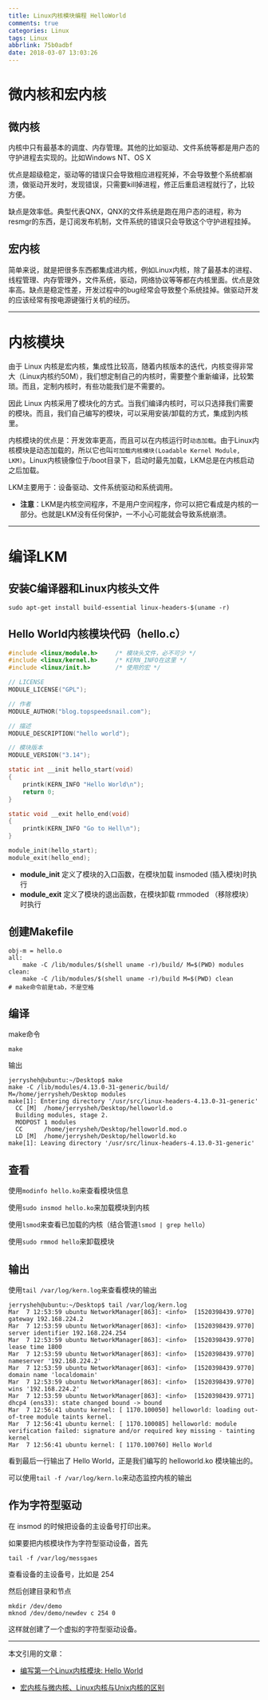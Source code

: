 ```yaml
---
title: Linux内核模块编程 HelloWorld
comments: true
categories: Linux
tags: Linux
abbrlink: 75b0adbf
date: 2018-03-07 13:03:26
---
```


# 微内核和宏内核

## 微内核

内核中只有最基本的调度、内存管理。其他的比如驱动、文件系统等都是用户态的守护进程去实现的。比如Windows NT、OS X

优点是超级稳定，驱动等的错误只会导致相应进程死掉，不会导致整个系统都崩溃，做驱动开发时，发现错误，只需要kill掉进程，修正后重启进程就行了，比较方便。

缺点是效率低。典型代表QNX，QNX的文件系统是跑在用户态的进程，称为resmgr的东西，是订阅发布机制，文件系统的错误只会导致这个守护进程挂掉。

## 宏内核

简单来说，就是把很多东西都集成进内核，例如Linux内核，除了最基本的进程、线程管理、内存管理外，文件系统，驱动，网络协议等等都在内核里面。优点是效率高。缺点是稳定性差，开发过程中的bug经常会导致整个系统挂掉。做驱动开发的应该经常有按电源键强行关机的经历。

<!--more-->

---

# 内核模块

由于 Linux 内核是宏内核，集成性比较高，随着内核版本的迭代，内核变得非常大（Linux内核约50M），我们想定制自己的内核时，需要整个重新编译，比较繁琐。而且，定制内核时，有些功能我们是不需要的。

因此 Linux 内核采用了模块化的方式。当我们编译内核时，可以只选择我们需要的模块。而且，我们自己编写的模块，可以采用安装/卸载的方式，集成到内核里。

内核模块的优点是：开发效率更高，而且可以在内核运行时`动态加载`。由于Linux内核模块是动态加载的，所以它也叫`可加载内核模块(Loadable Kernel Module, LKM)`。Linux内核镜像位于/boot目录下，启动时最先加载，LKM总是在内核启动之后加载。

LKM主要用于：设备驱动、文件系统驱动和系统调用。

* **注意**：LKM是内核空间程序，不是用户空间程序，你可以把它看成是内核的一部分。也就是LKM没有任何保护，一不小心可能就会导致系统崩溃。

---

# 编译LKM

## 安装C编译器和Linux内核头文件

```
sudo apt-get install build-essential linux-headers-$(uname -r)
```

## Hello World内核模块代码（hello.c）

```c
#include <linux/module.h>     /* 模块头文件，必不可少 */
#include <linux/kernel.h>     /* KERN_INFO在这里 */
#include <linux/init.h>       /* 使用的宏 */

// LICENSE
MODULE_LICENSE("GPL");

// 作者
MODULE_AUTHOR("blog.topspeedsnail.com");

// 描述
MODULE_DESCRIPTION("hello world");

// 模块版本
MODULE_VERSION("3.14");

static int __init hello_start(void)
{
    printk(KERN_INFO "Hello World\n");
    return 0;
}

static void __exit hello_end(void)
{
    printk(KERN_INFO "Go to Hell\n");
}

module_init(hello_start);
module_exit(hello_end);
```

* **module_init** 定义了模块的入口函数，在模块加载 insmoded (插入模块)时执行
* **module_exit** 定义了模块的退出函数，在模块卸载 rmmoded （移除模块）时执行

## 创建Makefile

```
obj-m = hello.o
all:
    make -C /lib/modules/$(shell uname -r)/build/ M=$(PWD) modules
clean:
    make -C /lib/modules/$(shell uname -r)/build M=$(PWD) clean
# make命令前是tab，不是空格
```

## 编译

make命令

```
make
```

输出

```
jerrysheh@ubuntu:~/Desktop$ make
make -C /lib/modules/4.13.0-31-generic/build/ M=/home/jerrysheh/Desktop modules
make[1]: Entering directory '/usr/src/linux-headers-4.13.0-31-generic'
  CC [M]  /home/jerrysheh/Desktop/helloworld.o
  Building modules, stage 2.
  MODPOST 1 modules
  CC      /home/jerrysheh/Desktop/helloworld.mod.o
  LD [M]  /home/jerrysheh/Desktop/helloworld.ko
make[1]: Leaving directory '/usr/src/linux-headers-4.13.0-31-generic'
```

## 查看

使用`modinfo hello.ko`来查看模块信息

使用`sudo insmod hello.ko`来加载模块到内核

使用`lsmod`来查看已加载的内核（结合管道`lsmod | grep hello`）

使用`sudo rmmod hello`来卸载模块

## 输出

使用`tail /var/log/kern.log`来查看模块的输出

```
jerrysheh@ubuntu:~/Desktop$ tail /var/log/kern.log
Mar  7 12:53:59 ubuntu NetworkManager[863]: <info>  [1520398439.9770]   gateway 192.168.224.2
Mar  7 12:53:59 ubuntu NetworkManager[863]: <info>  [1520398439.9770]   server identifier 192.168.224.254
Mar  7 12:53:59 ubuntu NetworkManager[863]: <info>  [1520398439.9770]   lease time 1800
Mar  7 12:53:59 ubuntu NetworkManager[863]: <info>  [1520398439.9770]   nameserver '192.168.224.2'
Mar  7 12:53:59 ubuntu NetworkManager[863]: <info>  [1520398439.9770]   domain name 'localdomain'
Mar  7 12:53:59 ubuntu NetworkManager[863]: <info>  [1520398439.9770]   wins '192.168.224.2'
Mar  7 12:53:59 ubuntu NetworkManager[863]: <info>  [1520398439.9771] dhcp4 (ens33): state changed bound -> bound
Mar  7 12:56:41 ubuntu kernel: [ 1170.100050] helloworld: loading out-of-tree module taints kernel.
Mar  7 12:56:41 ubuntu kernel: [ 1170.100085] helloworld: module verification failed: signature and/or required key missing - tainting kernel
Mar  7 12:56:41 ubuntu kernel: [ 1170.100760] Hello World
```

看到最后一行输出了 Hello World，正是我们编写的 helloworld.ko 模块输出的。

可以使用`tail -f /var/log/kern.lo`来动态监控内核的输出

## 作为字符型驱动


在 insmod 的时候把设备的主设备号打印出来。

如果要把内核模块作为字符型驱动设备，首先

```
tail -f /var/log/messgaes
```

查看设备的主设备号，比如是 254

然后创建目录和节点

```
mkdir /dev/demo
mknod /dev/demo/newdev c 254 0
```

这样就创建了一个虚拟的字符型驱动设备。

---


本文引用的文章：

* [编写第一个Linux内核模块: Hello World](http://blog.topspeedsnail.com/archives/10053)

* [宏内核与微内核、Linux内核与Unix内核的区别](http://blog.csdn.net/silencegll/article/details/51496158)
